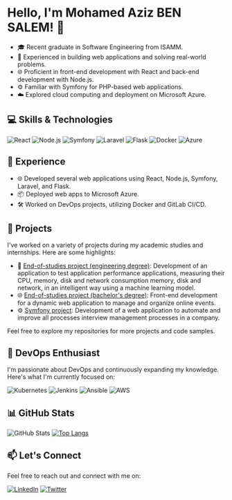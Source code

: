 <!-- Title -->
# Hello, I'm Mohamed Aziz BEN SALEM! 🚀

<!-- Introduction -->
- 🎓 Recent graduate in Software Engineering from ISAMM.
- 💼 Experienced in building web applications and solving real-world problems.
- 🌐 Proficient in front-end development with React and back-end development with Node.js.
- ⚙️ Familiar with Symfony for PHP-based web applications.
- ☁️ Explored cloud computing and deployment on Microsoft Azure.

<!-- Skills -->
## 💻 Skills & Technologies

![React](https://img.shields.io/badge/-React-61DAFB?style=flat-square&logo=react&logoColor=white)
![Node.js](https://img.shields.io/badge/-Node.js-339933?style=flat-square&logo=node.js&logoColor=white)
![Symfony](https://img.shields.io/badge/-Symfony-000000?style=flat-square&logo=symfony&logoColor=white)
![Laravel](https://img.shields.io/badge/-Laravel-FF2D20?style=flat-square&logo=laravel&logoColor=white)
![Flask](https://img.shields.io/badge/-Flask-000000?style=flat-square&logo=flask&logoColor=white)
![Docker](https://img.shields.io/badge/-Docker-2496ED?style=flat-square&logo=docker&logoColor=white)
![Azure](https://img.shields.io/badge/-Microsoft%20Azure-0089D6?style=flat-square&logo=microsoft-azure&logoColor=white)

## 🚀 Experience

- 🌐 Developed several web applications using React, Node.js, Symfony, Laravel, and Flask.
- 📦 Deployed web apps to Microsoft Azure.
- 🛠️ Worked on DevOps projects, utilizing Docker and GitLab CI/CD.

## 💼 Projects

I've worked on a variety of projects during my academic studies and internships. Here are some highlights:

- 🚀 [End-of-studies project (engineering degree)](https://github.com/azizbensalem/testing_app_pfe): Development of an application to test application performance applications, measuring their CPU, memory, disk and network consumption memory, disk and network, in an intelligent way using a machine learning model.
- 🌐 [End-of-studies project (bachelor's degree)](https://github.com/azizbensalem/Clicn_fest): Front-end development for a dynamic web application to manage and organize online events.
- ⚙️ [Symfony project](https://github.com/azizbensalem/Projet_Symfony): Development of a web application to automate and improve all processes interview management processes in a company.

Feel free to explore my repositories for more projects and code samples.

## 🌟 DevOps Enthusiast

I'm passionate about DevOps and continuously expanding my knowledge. Here's what I'm currently focused on:

![Kubernetes](https://img.shields.io/badge/-Kubernetes-326CE5?style=flat-square&logo=kubernetes&logoColor=white)
![Jenkins](https://img.shields.io/badge/-Jenkins-D24939?style=flat-square&logo=jenkins&logoColor=white)
![Ansible](https://img.shields.io/badge/-Ansible-EE0000?style=flat-square&logo=ansible&logoColor=white)
![AWS](https://img.shields.io/badge/-Amazon%20AWS-232F3E?style=flat-square&logo=amazon-aws&logoColor=white)

## 📊 GitHub Stats

![GitHub Stats](https://github-readme-stats.vercel.app/api?username=azizbensalem&show_icons=true&theme=dark)
[![Top Langs](https://github-readme-stats.vercel.app/api/top-langs/?username=azizbensalem&langs_count=6&theme=radical&hide=css,shell,scss)](https://github.com/anuraghazra/github-readme-stats)

## 📫 Let's Connect

Feel free to reach out and connect with me on:

[![LinkedIn](https://img.shields.io/badge/-LinkedIn-0077B5?style=flat-square&logo=linkedin&logoColor=white)](https://www.linkedin.com/in/yourlinkedinprofile/)
[![Twitter](https://img.shields.io/badge/-Twitter-1DA1F2?style=flat-square&logo=twitter&logoColor=white)](https://twitter.com/yourtwitterhandle)


<br/>
<br/>





